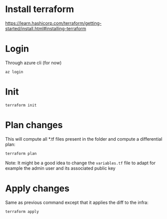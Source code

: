 # Install terraform

https://learn.hashicorp.com/terraform/getting-started/install.html#installing-terraform

# Login

Through azure cli (for now)

```
az login
```

# Init

```
terraform init
```

# Plan changes

This will compute all *.tf files present in the folder and compute a
differential plan:

```
terraform plan
```

Note: It might be a good idea to change the `variables.tf` file to adapt for
example the admin user and its associated public key

# Apply changes

Same as previous command except that it applies the diff to the infra:

```
terraform apply
```
